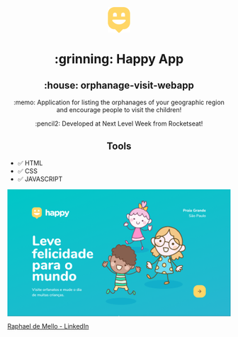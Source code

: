 <p align="center">
<img src="https://github.com/raphmello/orphanage-visit-webapp/blob/master/public/images/logo-icon.png" width="10%">
 </p> 
<h1 align="center"> :grinning: Happy App</h1>
<h2 align="center"> :house: orphanage-visit-webapp</h2>

<p align="center">
:memo: Application for listing the orphanages of your geographic region and encourage people to visit the children!
</p>
<p align="center">
:pencil2: Developed at Next Level Week from Rocketseat!
</p>

<h2 align="center">Tools</h2>

 - :white_check_mark: HTML
- :white_check_mark: CSS
- :white_check_mark: JAVASCRIPT
 

<img src="https://github.com/raphmello/orphanage-visit-webapp/blob/master/public/images/homepage.png" align="center">

[Raphael de Mello - LinkedIn](linkedin.com/in/raphaeldemello/)

